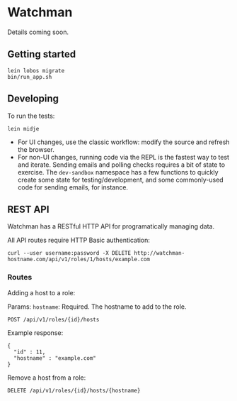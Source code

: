 # Watchman

Details coming soon.

## Getting started

    lein lobos migrate
    bin/run_app.sh

## Developing

To run the tests:

    lein midje

* For UI changes, use the classic workflow: modify the source and refresh the browser.
* For non-UI changes, running code via the REPL is the fastest way to test and iterate. Sending emails and
  polling checks requires a bit of state to exercise. The `dev-sandbox` namespace has a few functions to
  quickly create some state for testing/development, and some commonly-used code for sending emails, for
  instance.

## REST API

Watchman has a RESTful HTTP API for programatically managing data.

All API routes require HTTP Basic authentication:

    curl --user username:password -X DELETE http://watchman-hostname.com/api/v1/roles/1/hosts/example.com

### Routes

Adding a host to a role:

Params:
  `hostname`: Required. The hostname to add to the role.

    POST /api/v1/roles/{id}/hosts

Example response:

    {
      "id" : 11,
      "hostname" : "example.com"
    }

Remove a host from a role:

    DELETE /api/v1/roles/{id}/hosts/{hostname}
